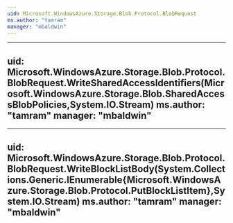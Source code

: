 ```yaml
---
uid: Microsoft.WindowsAzure.Storage.Blob.Protocol.BlobRequest
ms.author: "tamram"
manager: "mbaldwin"
---
```


---
uid: Microsoft.WindowsAzure.Storage.Blob.Protocol.BlobRequest.WriteSharedAccessIdentifiers(Microsoft.WindowsAzure.Storage.Blob.SharedAccessBlobPolicies,System.IO.Stream)
ms.author: "tamram"
manager: "mbaldwin"
---

---
uid: Microsoft.WindowsAzure.Storage.Blob.Protocol.BlobRequest.WriteBlockListBody(System.Collections.Generic.IEnumerable{Microsoft.WindowsAzure.Storage.Blob.Protocol.PutBlockListItem},System.IO.Stream)
ms.author: "tamram"
manager: "mbaldwin"
---
